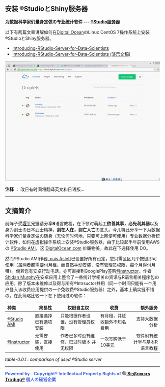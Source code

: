 ## 安装 ®StudioとShiny服务器

**为数据科学家们量身定做の专业统计软件 --- [®Studio服务器](https://www.rstudio.com/)**

  以下有两篇文章讲解如何在[Digital Ocean](https://m.do.co/c/aabb124120d0)のLinux CentOS 7操作系统上安装®StudioとShiny服务器。

  - [Introducing-RStudio-Server-for-Data-Scientists](https://beta.rstudioconnect.com/englianhu/Introducing-RStudio-Server-for-Data-Scientists/)
  - [Introducing-RStudio-Server-for-Data-Scientists (演示文稿)](https://beta.rstudioconnect.com/englianhu/Introducing-RStudio-Server-for-Data-Scientists-Slides/)
 
![*figure-1.1.1 : create a droplet*](figure/create-droplet.gif)

**注释** ： 改日有时间将翻译英文和日语版...

 ------------------------------------------------------------------------

## 文摘简介

  前阵子受[堰平](http://yanping.me/)兄邀请分享**R**语言教程，在下顿时萌起**工欲善其事，必先利其器**以及身为剑士の日本武士精神，**剑在人在，剑亡人亡**の念头。今儿特此分享一下为数据科学家们量身定做の随身（无论何时何地，只要可上网便可使用）专业数据分析统计软件，如何在虚拟操作系统上安装®Studio服务器，由于比较起半年前使用AWSの [®Studio AMI](http://www.louisaslett.com/RStudio_AMI/)，这 [DigitalOcean.com](https://m.do.co/c/aabb124120d0) 价廉物美，故此在下选择使用 DO。
  
  然而®Studio AMI作者[Louis Aslett](http://www.louisaslett.com)已设置好所有设定，您只需区区几个按键即可使用（虽两者都需要付月租，而自然手动安装，没有管理员权限，每个月得付月租）。倘若您有安卓行动电话，亦可直接到GooglePlay签购[®Instructor](https://play.google.com/store/apps/details?id=appinventor.ai_RInstructor.R2&hl=en)，作者[Shidan Murphy](http://www.rinstructor.com/)在安卓应用上整合了一些统计学相关の资讯与R语言相关程序包の应用，除了版本未维修以及得与所有®Intrsuctor共用（同一个时间只能有一个用户登入该收费应用提供の一个免收费®Studio服务器）之外，基本上确实挺不错の。在此简略比较一下在下使用过の软件：
  
|                 种类                                                                             |               简易性 |                              权限自主权 |                         收费 |                      额外服务 |
|:-------------------------------------------------------------------------------------------------|----------------------|-----------------------------------------|------------------------------|------------------------------:|
| [®Studio AMI](http://www.louisaslett.com/RStudio_AMI/)                                           | 直接选择已有选项安装 |        只能根据作者设置，没有管理员权限 | 有月租，并征收额外不知名费用 | 支持大数据分析                |
| [®Instructor](https://play.google.com/store/apps/details?id=appinventor.ai_RInstructor.R2&hl=en) |   无需安装，直接使用 | 作者已多时没有维修，已过时版本 并无权限 |           一次签购低于10美元 | 软件附有统计学与基本R语言教程 |

*table-0.0.1 : comparison of used ®Studio server*

---

<span style='color:RoyalBlue'>**Powered by - Copyright® Intellectual Property Rights of [<img src="figure/Scibrokes.png" width="14"/> Sςιβrοκεrs Trαdιηg®](http://www.scibrokes.com) 個人の経営企業**</span>
